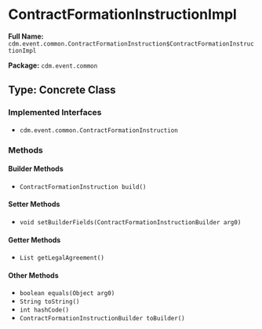 # ContractFormationInstructionImpl

**Full Name:** `cdm.event.common.ContractFormationInstruction$ContractFormationInstructionImpl`

**Package:** `cdm.event.common`

## Type: Concrete Class

### Implemented Interfaces

- `cdm.event.common.ContractFormationInstruction`

### Methods

#### Builder Methods

- `ContractFormationInstruction build()`

#### Setter Methods

- `void setBuilderFields(ContractFormationInstructionBuilder arg0)`

#### Getter Methods

- `List getLegalAgreement()`

#### Other Methods

- `boolean equals(Object arg0)`
- `String toString()`
- `int hashCode()`
- `ContractFormationInstructionBuilder toBuilder()`

